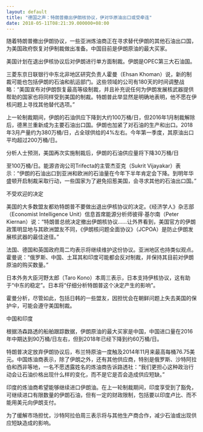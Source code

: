 ```yaml
---
layout: default
title: "德国之声：特朗普撤出伊朗核协议，伊对华原油出口或受牵连"
date: 2018-05-11T08:21:39.000000+08:00
---
```


随着特朗普撤出伊朗协议，一些亚洲炼油商正在寻求替代伊朗的其他石油出口国，为美国政府恢复对伊制裁做出准备。中国目前是伊朗原油的最大买家。

美国计划在退出伊核协议后对伊朗进行单方面制裁。伊朗是OPEC第三大石油国。

三菱东京日联银行中东北非地区研究负责人霍曼（Ehsan Khoman）说，新的制裁可能也包括伊朗的石油和航运部门。这些领域的公司有180天的时间调整战略：“美国宣布对伊朗恢复最高等级制裁，并且补充说任何为伊朗发展核武器提供帮助的国家也将同样受到美国的制裁。特朗普此举显然是明确地表明，他不愿在伊核问题上寻找其他替代选项。”

上一轮制裁期间，伊朗的石油供应下降到大约100万桶/日，但2016年1月制裁解除后，德黑兰重新成为主要石油出口国。伊朗也加紧了对石油的生产和出口。2018年3月产量约为380万桶/日，占全球供给的4%左右。今年第一季度，其原油出口平均超过200万桶/日。

分析人士预测，美国再次实施制裁后，伊朗的石油供应量将下降30万桶/日

至100万桶/日。能源咨询公司Trifecta的主管杰亚克（Sukrit Vijayakar）表示：“伊朗的石油出口到亚洲和欧洲的石油量在今年下半年肯定会下降。到明年华盛顿开启制裁采取行动，一些国家为了避免招惹美国，会寻求其他的石油出口国。”

不受欢迎的决定

美国的大多数盟友都劝特朗普不要做出退出伊核协议的决定。《经济学人》杂志部（Economist Intelligence Unit）信息首席能源分析师彼得·基尔南（Peter Kiernan）说：“特朗普总统决定撤出伊朗核协议……让外界看到，美国官方的伊朗政策明显地与其欧洲盟友不同，《伊朗核问题全面协议》（JCPOA）是防止伊朗发展核武器的最佳途径。”

法国、德国和英国政府周二均表示将继续维护这份协议。亚洲地区也持类似观点。霍曼说：“俄罗斯、中国、土耳其和印度可能都会反对制裁，并保持其目前对伊朗原油的购买数量。”

日本外务大臣河野太郎（Taro Kono）本周三表示，日本支持伊核协议，这有助于“中东的稳定”。日本将“仔细分析特朗普这个决定产生的影响”。

霍曼分析，尽管如此，包括日韩的一些盟友，因担忧会在朝鲜问题上失去美国的保护伞，可能会遵守美国制裁。

中国和印度

根据汤森路透的船舶跟踪数据，伊朗原油的最大买家是中国，中国进口量在2016年中期达到90万桶/日左右，但到2018年已经下降到约60万桶/日。

特朗普决定放弃伊朗协议后，布兰特原油一度触及2014年11月来最高每桶76.75美元。中国炼油商表示，除了伊朗之外，还有其他供应商，特别是俄罗斯、沙特阿拉伯和西非等地，一名不愿透露姓名的炼油商告诉路透社：“我们更担心这种政治行动会让石油价格出现什么样的变化，而不是它是否会造成供应短缺。”

印度的炼油商希望能够继续进口伊朗油。在上一轮制裁期间，印度享受到了豁免，可继续进口有限数量的伊朗石油，但有一定的财政限制，包括要以印度卢比、而不能用美元向伊朗支付。

为了缓解市场担忧，沙特阿拉伯周三表示将与其他生产商合作，减少石油或出现供应短缺造成的影响。

